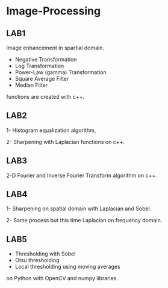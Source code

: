 # Image-Processing
## LAB1
Image enhancement in spartial domain.
- Negative Transformation
- Log Transformation
- Power-Law (gamma) Transformation
- Square Average Filter
- Median Filter

functions are created with c++.

## LAB2
1- Histogram equalization algorithm,

2- Sharpening with Laplacian functions on c++.

## LAB3
2-D Fourier and Inverse Fourier Transform algorithm on c++.

## LAB4
1- Sharpening on spatial domain with Laplacian and Sobel.

2- Same process but this time Laplacian on frequency domain.

## LAB5
- Thresholding with Sobel 
- Otsu thresholding 
- Local thresholding using moving averages 
 
on Python with OpenCV and numpy libraries.
